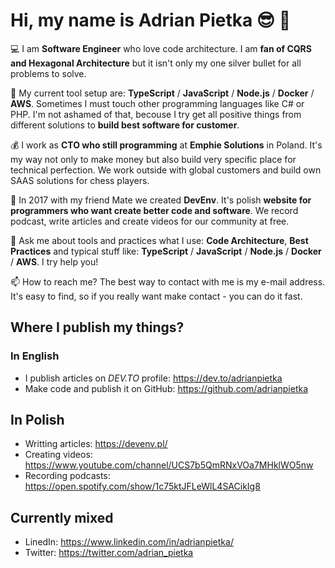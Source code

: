 # Hi, my name is Adrian Pietka 😎 👋

💻 I am **Software Engineer** who love code architecture. I am **fan of CQRS and Hexagonal Architecture** but it isn't only my one silver bullet for all problems to solve.

🎨 My current tool setup are: **TypeScript** / **JavaScript** / **Node.js** / **Docker** / **AWS**. Sometimes I must touch other programming languages like C# or PHP. I'm not ashamed of that, becouse I try get all positive things from different solutions to **build best software for customer**.

💰 I work as **CTO who still programming** at **Emphie Solutions** in Poland. It's my way not only to make money but also build very specific place for technical perfection. We work outside with global customers and build own SAAS solutions for chess players.

🔗 In 2017 with my friend Mate we created **DevEnv**. It's polish **website for programmers who want create better code and software**. We record podcast, write articles and create videos for our community at free.

💬 Ask me about tools and practices what I use: **Code Architecture**, **Best Practices** and typical stuff like: **TypeScript** / **JavaScript** / **Node.js** / **Docker** / **AWS**. I try help you!

📫 How to reach me? The best way to contact with me is my e-mail address. It's easy to find, so if you really want make contact - you can do it fast.

## Where I publish my things?

### In English

- I publish articles on *DEV.TO* profile: https://dev.to/adrianpietka
- Make code and publish it on GitHub: https://github.com/adrianpietka

## In Polish

- Writting articles: https://devenv.pl/
- Creating videos: https://www.youtube.com/channel/UCS7b5QmRNxVOa7MHklWO5nw
- Recording podcasts: https://open.spotify.com/show/1c75ktJFLeWlL4SACikIg8

## Currently mixed

- LinedIn: https://www.linkedin.com/in/adrianpietka/
- Twitter: https://twitter.com/adrian_pietka
